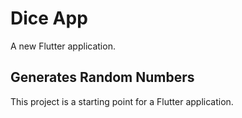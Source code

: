 # Dice App

A new Flutter application.

## Generates Random Numbers

This project is a starting point for a Flutter application.

